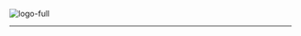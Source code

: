 ![logo-full](https://user-images.githubusercontent.com/51888438/212689583-ce4a7333-4fc9-4e2c-b0f3-3299795eef1c.png)

---

